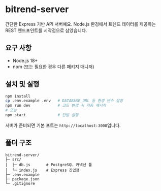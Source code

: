 # bitrend-server

간단한 Express 기반 API 서버예요. Node.js 환경에서 트렌드 데이터를 제공하는 REST 엔드포인트를 시작점으로 삼았습니다.

## 요구 사항
- Node.js 18+
- npm (또는 필요한 경우 다른 패키지 매니저)

## 설치 및 실행
```bash
npm install
cp .env.example .env   # DATABASE_URL 등 환경 변수 설정
npm run dev            # 코드 변경 시 자동 재시작
# 또는
npm start              # 단발 실행
```

서버가 준비되면 기본 포트는 `http://localhost:3000`입니다.

## 폴더 구조
```
bitrend-server/
├─ src/
│  ├─ db.js       # PostgreSQL 커넥션 풀
│  └─ index.js    # Express 진입점
├─ .env.example
├─ package.json
└─ .gitignore
```